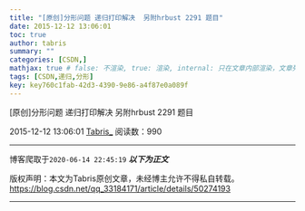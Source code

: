 ```yaml
---
title: "[原创]分形问题 递归打印解决  另附hrbust 2291 题目"
date: 2015-12-12 13:06:01
toc: true
author: tabris
summary: ""
categories: [CSDN,]
mathjax: true # false: 不渲染, true: 渲染, internal: 只在文章内部渲染，文章列表中不渲染
tags: [CSDN,递归,分形]
key: key760c1fab-42d3-4390-9e86-a4f87e0a089f
---
```


[原创]分形问题 递归打印解决  另附hrbust 2291 题目

2015-12-12 13:06:01  [Tabris_](https://me.csdn.net/qq_33184171) 阅读数：990

---

博客爬取于`2020-06-14 22:45:19`
***以下为正文***

版权声明：本文为Tabris原创文章，未经博主允许不得私自转载。
https://blog.csdn.net/qq_33184171/article/details/50274193

<!-- more -->

---
